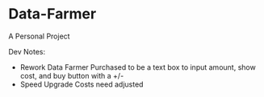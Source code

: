 # Data-Farmer

A Personal Project

Dev Notes:

- Rework Data Farmer Purchased to be a text box to input amount, show cost, and buy button with a +/-
- Speed Upgrade Costs need adjusted